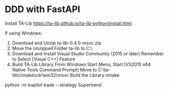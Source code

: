 # DDD with FastAPI

Install TA-Lib
https://ta-lib.github.io/ta-lib-python/install.html

If using Windows:
1. Download and Unzip ta-lib-0.4.0-msvc.zip
2. Move the Unzipped Folder ta-lib to C:\
3. Download and Install Visual Studio Community (2015 or later)
    Remember to Select [Visual C++] Feature
4. Build TA-Lib Library
    From Windows Start Menu, Start [VS2015 x64 Native Tools Command Prompt]
    Move to C:\ta-lib\c\make\cdr\win32\msvc
    Build the Library nmake


python -m trapilot trade --strategy Supertrend